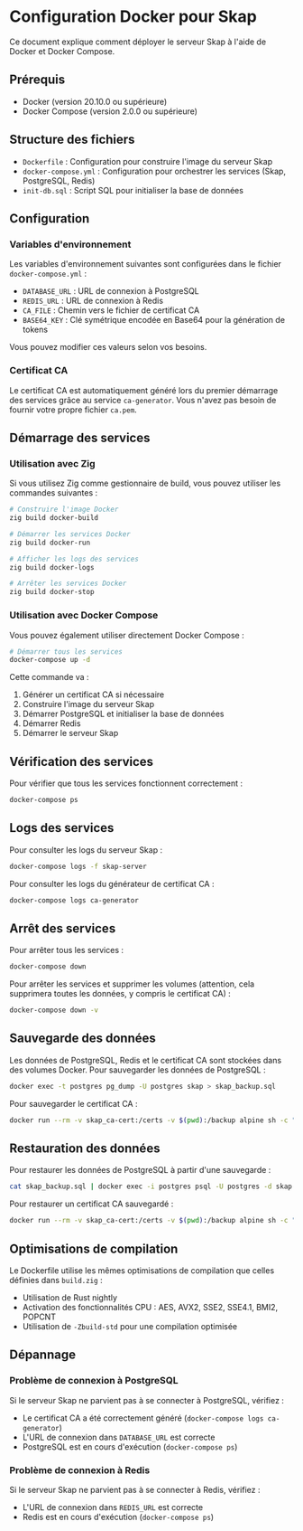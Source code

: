 # Configuration Docker pour Skap

Ce document explique comment déployer le serveur Skap à l'aide de Docker et Docker Compose.

## Prérequis

- Docker (version 20.10.0 ou supérieure)
- Docker Compose (version 2.0.0 ou supérieure)

## Structure des fichiers

- `Dockerfile` : Configuration pour construire l'image du serveur Skap
- `docker-compose.yml` : Configuration pour orchestrer les services (Skap, PostgreSQL, Redis)
- `init-db.sql` : Script SQL pour initialiser la base de données

## Configuration

### Variables d'environnement

Les variables d'environnement suivantes sont configurées dans le fichier `docker-compose.yml` :

- `DATABASE_URL` : URL de connexion à PostgreSQL
- `REDIS_URL` : URL de connexion à Redis
- `CA_FILE` : Chemin vers le fichier de certificat CA
- `BASE64_KEY` : Clé symétrique encodée en Base64 pour la génération de tokens

Vous pouvez modifier ces valeurs selon vos besoins.

### Certificat CA

Le certificat CA est automatiquement généré lors du premier démarrage des services grâce au service `ca-generator`. Vous n'avez pas besoin de fournir votre propre fichier `ca.pem`.

## Démarrage des services

### Utilisation avec Zig

Si vous utilisez Zig comme gestionnaire de build, vous pouvez utiliser les commandes suivantes :

```bash
# Construire l'image Docker
zig build docker-build

# Démarrer les services Docker
zig build docker-run

# Afficher les logs des services
zig build docker-logs

# Arrêter les services Docker
zig build docker-stop
```

### Utilisation avec Docker Compose

Vous pouvez également utiliser directement Docker Compose :

```bash
# Démarrer tous les services
docker-compose up -d
```

Cette commande va :
1. Générer un certificat CA si nécessaire
2. Construire l'image du serveur Skap
3. Démarrer PostgreSQL et initialiser la base de données
4. Démarrer Redis
5. Démarrer le serveur Skap

## Vérification des services

Pour vérifier que tous les services fonctionnent correctement :

```bash
docker-compose ps
```

## Logs des services

Pour consulter les logs du serveur Skap :

```bash
docker-compose logs -f skap-server
```

Pour consulter les logs du générateur de certificat CA :

```bash
docker-compose logs ca-generator
```

## Arrêt des services

Pour arrêter tous les services :

```bash
docker-compose down
```

Pour arrêter les services et supprimer les volumes (attention, cela supprimera toutes les données, y compris le certificat CA) :

```bash
docker-compose down -v
```

## Sauvegarde des données

Les données de PostgreSQL, Redis et le certificat CA sont stockées dans des volumes Docker. Pour sauvegarder les données de PostgreSQL :

```bash
docker exec -t postgres pg_dump -U postgres skap > skap_backup.sql
```

Pour sauvegarder le certificat CA :

```bash
docker run --rm -v skap_ca-cert:/certs -v $(pwd):/backup alpine sh -c "cp /certs/ca.pem /backup/"
```

## Restauration des données

Pour restaurer les données de PostgreSQL à partir d'une sauvegarde :

```bash
cat skap_backup.sql | docker exec -i postgres psql -U postgres -d skap
```

Pour restaurer un certificat CA sauvegardé :

```bash
docker run --rm -v skap_ca-cert:/certs -v $(pwd):/backup alpine sh -c "cp /backup/ca.pem /certs/"
```

## Optimisations de compilation

Le Dockerfile utilise les mêmes optimisations de compilation que celles définies dans `build.zig` :
- Utilisation de Rust nightly
- Activation des fonctionnalités CPU : AES, AVX2, SSE2, SSE4.1, BMI2, POPCNT
- Utilisation de `-Zbuild-std` pour une compilation optimisée

## Dépannage

### Problème de connexion à PostgreSQL

Si le serveur Skap ne parvient pas à se connecter à PostgreSQL, vérifiez :
- Le certificat CA a été correctement généré (`docker-compose logs ca-generator`)
- L'URL de connexion dans `DATABASE_URL` est correcte
- PostgreSQL est en cours d'exécution (`docker-compose ps`)

### Problème de connexion à Redis

Si le serveur Skap ne parvient pas à se connecter à Redis, vérifiez :
- L'URL de connexion dans `REDIS_URL` est correcte
- Redis est en cours d'exécution (`docker-compose ps`) 